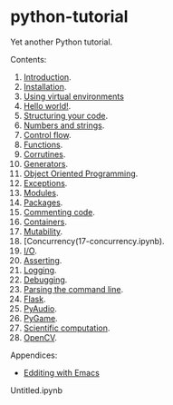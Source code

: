 # python-tutorial

Yet another Python tutorial.

Contents:

1. [Introduction](00-intro.ipynb).
2. [Installation](01-installation.ipynb).
3. [Using virtual environments](02-virtual_environments.ipynb)
4. [Hello world!](03-hello_world.ipynb).
5. [Structuring your code](04-structuring_code.ipynb).
6. [Numbers and strings](05-numbers_and_strings.ipynb).
7. [Control flow](06-control_flow.ipynb).
8. [Functions](07-functions.ipynb).
9. [Corrutines](08-corrutines.ipynb).
10. [Generators](09-generators.ipynb).
11. [Object Oriented Programming](10-OOP.ipynb).
12. [Exceptions](11-exceptions.ipynb).
13. [Modules](12-modules.ipynb).
14. [Packages](13-packages.ipynb).
15. [Commenting code](14-commenting_code.ipynb).
16. [Containers](15-containers.ipynb).
17. [Mutability](16-mutability.ipynb).
18. [Concurrency(17-concurrency.ipynb).
19. [I/O](18-IO.ipynb).
20. [Asserting](19-assertions.ipynb).
21. [Logging](20-logging.ipynb).
22. [Debugging](21-debugging.ipynb).
23. [Parsing the command line](22-parsing_command_line.ipynb).
24. [Flask](23-flask.ipynb).
25. [PyAudio](24-pyaudio.ipynb).
26. [PyGame](25-pygame.ipynb).
27. [Scientific computation](26-scientific_computation.ipynb).
28. [OpenCV](27-OpenCV.ipynb).

Appendices:

* [Edditing with Emacs](A0-edditing_with_emacs.ipynb)

Untitled.ipynb
